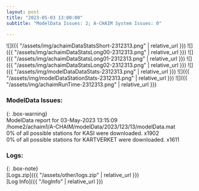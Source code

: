 ```yaml
---
layout: post
title: "2023-05-03 13:00:00"
subtitle: "ModelData Issues: 2; A-CHAIM System Issues: 0"

---
```


![]({{ "/assets/img/achaimDataStatsShort-2312313.png" | relative_url }})
![]({{ "/assets/img/achaimDataStatsLong00-2312313.png" | relative_url }})
![]({{ "/assets/img/achaimDataStatsLong01-2312313.png" | relative_url }})
![]({{ "/assets/img/achaimDataStatsLong02-2312313.png" | relative_url }})
![]({{ "/assets/img/modelDataDataStats-2312313.png" | relative_url }})
![]({{ "/assets/img/modelDataStationStats-2312313.png" | relative_url }})
![]({{ "/assets/img/achaimRunTime-2312313.png" | relative_url }})


### ModelData Issues:  
  
{: .box-warning}  
 ModelData report for 03-May-2023 13:15:09   
 /home2/achaim1/A-CHAIM/modelData/2023/123/13/modelData.mat   
 0% of all possible stations for KASI were downloaded. x1902   
 0% of all possible stations for KARTVERKET were downloaded. x1611   
  


### Logs:  
  
{: .box-note}  
[Logs.zip]({{ "/assets/other/logs.zip" | relative_url }})  
[Log Info]({{ "/logInfo" | relative_url }})  
